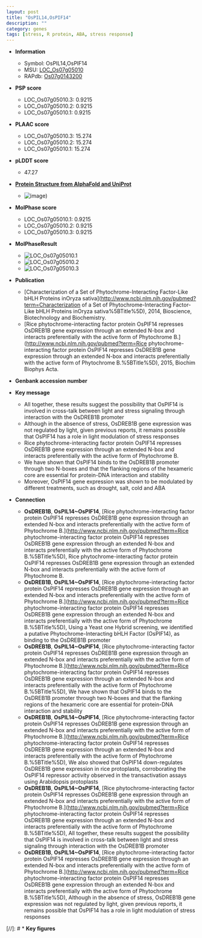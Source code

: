 ```yaml
---
layout: post
title: "OsPIL14,OsPIF14"
description: ""
category: genes
tags: [stress, R protein, ABA, stress response]
---
```


* **Information**  
    + Symbol: OsPIL14,OsPIF14  
    + MSU: [LOC_Os07g05010](http://rice.plantbiology.msu.edu/cgi-bin/ORF_infopage.cgi?orf=LOC_Os07g05010)  
    + RAPdb: [Os07g0143200](http://rapdb.dna.affrc.go.jp/viewer/gbrowse_details/irgsp1?name=Os07g0143200)  

* **PSP score**  
    + LOC_Os07g05010.3: 0.9215 
    + LOC_Os07g05010.2: 0.9215 
    + LOC_Os07g05010.1: 0.9215 

* **PLAAC score**  
    + LOC_Os07g05010.3: 15.274 
    + LOC_Os07g05010.2: 15.274 
    + LOC_Os07g05010.1: 15.274 

* **pLDDT score**
    + 47.27

* **[Protein Structure from AlphaFold and UniProt](https://www.uniprot.org/uniprotkb/Q0D8N3/entry#structure)**
    + ![image](https://ricepsp.github.io/images/Q0/AF-Q0D8N3-F1.png))

* **MolPhase score**
    + LOC_Os07g05010.1: 0.9215
    + LOC_Os07g05010.2: 0.9215
    + LOC_Os07g05010.3: 0.9215

* **MolPhaseResult**
    + ![LOC_Os07g05010.1](https://ricepsp.github.io/pictures/LOC_Os07g/LOC_Os07g05010.1.png)
    + ![LOC_Os07g05010.2](https://ricepsp.github.io/pictures/LOC_Os07g/LOC_Os07g05010.2.png)
    + ![LOC_Os07g05010.3](https://ricepsp.github.io/pictures/LOC_Os07g/LOC_Os07g05010.3.png)

* **Publication**  
    + [Characterization of a Set of Phytochrome-Interacting Factor-Like bHLH Proteins inOryza sativa](http://www.ncbi.nlm.nih.gov/pubmed?term=Characterization of a Set of Phytochrome-Interacting Factor-Like bHLH Proteins inOryza sativa%5BTitle%5D), 2014, Bioscience, Biotechnology and Biochemistry.
    + [Rice phytochrome-interacting factor protein OsPIF14 represses OsDREB1B gene expression through an extended N-box and interacts preferentially with the active form of Phytochrome B.](http://www.ncbi.nlm.nih.gov/pubmed?term=Rice phytochrome-interacting factor protein OsPIF14 represses OsDREB1B gene expression through an extended N-box and interacts preferentially with the active form of Phytochrome B.%5BTitle%5D), 2015, Biochim Biophys Acta.

* **Genbank accession number**  

* **Key message**  
    + All together, these results suggest the possibility that OsPIF14 is involved in cross-talk between light and stress signaling through interaction with the OsDREB1B promoter
    + Although in the absence of stress, OsDREB1B gene expression was not regulated by light, given previous reports, it remains possible that OsPIF14 has a role in light modulation of stress responses
    + Rice phytochrome-interacting factor protein OsPIF14 represses OsDREB1B gene expression through an extended N-box and interacts preferentially with the active form of Phytochrome B.
    + We have shown that OsPIF14 binds to the OsDREB1B promoter through two N-boxes and that the flanking regions of the hexameric core are essential for protein-DNA interaction and stability
    + Moreover, OsPIF14 gene expression was shown to be modulated by different treatments, such as drought, salt, cold and ABA

* **Connection**  
    + __OsDREB1B__, __OsPIL14~OsPIF14__, [Rice phytochrome-interacting factor protein OsPIF14 represses OsDREB1B gene expression through an extended N-box and interacts preferentially with the active form of Phytochrome B.](http://www.ncbi.nlm.nih.gov/pubmed?term=Rice phytochrome-interacting factor protein OsPIF14 represses OsDREB1B gene expression through an extended N-box and interacts preferentially with the active form of Phytochrome B.%5BTitle%5D), Rice phytochrome-interacting factor protein OsPIF14 represses OsDREB1B gene expression through an extended N-box and interacts preferentially with the active form of Phytochrome B.
    + __OsDREB1B__, __OsPIL14~OsPIF14__, [Rice phytochrome-interacting factor protein OsPIF14 represses OsDREB1B gene expression through an extended N-box and interacts preferentially with the active form of Phytochrome B.](http://www.ncbi.nlm.nih.gov/pubmed?term=Rice phytochrome-interacting factor protein OsPIF14 represses OsDREB1B gene expression through an extended N-box and interacts preferentially with the active form of Phytochrome B.%5BTitle%5D), Using a Yeast one Hybrid screening, we identified a putative Phytochrome-Interacting bHLH Factor (OsPIF14), as binding to the OsDREB1B promoter
    + __OsDREB1B__, __OsPIL14~OsPIF14__, [Rice phytochrome-interacting factor protein OsPIF14 represses OsDREB1B gene expression through an extended N-box and interacts preferentially with the active form of Phytochrome B.](http://www.ncbi.nlm.nih.gov/pubmed?term=Rice phytochrome-interacting factor protein OsPIF14 represses OsDREB1B gene expression through an extended N-box and interacts preferentially with the active form of Phytochrome B.%5BTitle%5D), We have shown that OsPIF14 binds to the OsDREB1B promoter through two N-boxes and that the flanking regions of the hexameric core are essential for protein-DNA interaction and stability
    + __OsDREB1B__, __OsPIL14~OsPIF14__, [Rice phytochrome-interacting factor protein OsPIF14 represses OsDREB1B gene expression through an extended N-box and interacts preferentially with the active form of Phytochrome B.](http://www.ncbi.nlm.nih.gov/pubmed?term=Rice phytochrome-interacting factor protein OsPIF14 represses OsDREB1B gene expression through an extended N-box and interacts preferentially with the active form of Phytochrome B.%5BTitle%5D), We also showed that OsPIF14 down-regulates OsDREB1B gene expression in rice protoplasts, corroborating the OsPIF14 repressor activity observed in the transactivation assays using Arabidopsis protoplasts
    + __OsDREB1B__, __OsPIL14~OsPIF14__, [Rice phytochrome-interacting factor protein OsPIF14 represses OsDREB1B gene expression through an extended N-box and interacts preferentially with the active form of Phytochrome B.](http://www.ncbi.nlm.nih.gov/pubmed?term=Rice phytochrome-interacting factor protein OsPIF14 represses OsDREB1B gene expression through an extended N-box and interacts preferentially with the active form of Phytochrome B.%5BTitle%5D), All together, these results suggest the possibility that OsPIF14 is involved in cross-talk between light and stress signaling through interaction with the OsDREB1B promoter
    + __OsDREB1B__, __OsPIL14~OsPIF14__, [Rice phytochrome-interacting factor protein OsPIF14 represses OsDREB1B gene expression through an extended N-box and interacts preferentially with the active form of Phytochrome B.](http://www.ncbi.nlm.nih.gov/pubmed?term=Rice phytochrome-interacting factor protein OsPIF14 represses OsDREB1B gene expression through an extended N-box and interacts preferentially with the active form of Phytochrome B.%5BTitle%5D), Although in the absence of stress, OsDREB1B gene expression was not regulated by light, given previous reports, it remains possible that OsPIF14 has a role in light modulation of stress responses

[//]: # * **Key figures**  


